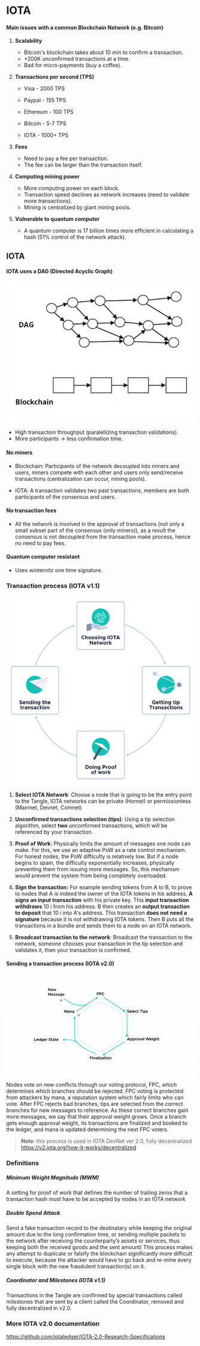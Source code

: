 # IOTA

#### Main issues with a common Blockchain Network (e.g. Bitcoin)


1. **Scalability**

    * Bitcoin's blockchain takes about 10 min to confirm a transaction.
    * +200K unconfirmed transactions at a time.
    * Bad for micro-payments (buy a coffee).

1. **Transactions per second (TPS)**
    
    * Visa - 2000 TPS
    * Paypal - 155 TPS
    * Ethereum - 100 TPS
    * Bitcoin - 5-7 TPS

    * IOTA - 1000+ TPS 

1. **Fees**

    * Need to pay a fee per transaction.
    * The fee can be larger than the transaction itself.

1. **Computing mining power**
    * More computing power on each block.
    * Transaction speed declines as network increases (need to validate more transactions).
    * Mining is centralized by giant mining pools.

1. **Vulnerable to quantum computer**

    * A quantum computer is 17 billion times more efficient in calculating a hash (51% control of the network attack).

## IOTA
#### IOTA uses a DAG (Directed Acyclic Graph)

![DAG](img/dag-vs-blockchain.png)

* High transaction throughput (paralellizing transaction validations).
* More participants -> less confirmation time.

#### No miners

* Blockchain: Participants of the network decoupled into miners and users, miners compete with each other and users only send/receive transactions (centralization can occur, mining pools).

* IOTA: A transaction validates two past transactions, members are both participants of the consensus and users.

#### No transaction fees

* All the network is involved in the approval of transactions (not only a small subset part of the consensus (only miners)), as a result the consensus is not decoupled from the transaction make process, hence no need to pay fees.

#### Quantum computer resistant

* Uses winternitz one time signature.

### Transaction process (IOTA v1.1)

![Sending Transaction](img/sending-transaction.png)

1. **Select IOTA Network**: Choose a node that is going to be the entry point to the Tangle, IOTA networks can be private (Hornet) or permissionless (Mainnet, Devnet, Comnet)


1. **Unconfirmed transactions selection (tips)**: Using a tip selection algorithm, select **two** unconfirmed transactions, which will be referenced by your transaction.

1. **Proof of Work**: Physically limits the amount of messages one node can make. For this, we use an adaptive PoW as a rate control mechanism. For honest nodes, the PoW difficulty is relatively low. But if a node begins to spam, the difficulty exponentially increases, physically preventing them from issuing more messages. So, this mechanism would prevent the system from being completely overloaded.

1. **Sign the transaction:** For example sending tokens from A to B, to prove to nodes that A is indeed the owner of the IOTA tokens in his address, **A signs an input transaction** with his private key. This **input transaction withdraws** 10 i from his address.
B then creates an **output transaction to deposit** that 10 i into A's address. This transaction **does not need a signature** because it is not withdrawing IOTA tokens.
Then B puts all the transactions in a bundle and sends them to a node on an IOTA network.
1. **Broadcast transaction to the network**: Broadcast the transaction to the network, someone chooses your transaction in the tip selection and validates it, then your transaction is confirmed.

#### Sending a transaction process (IOTA v2.0)
![Sending Transaction](img/protocol_flow.gif)
Nodes vote on new conflicts through our voting protocol, FPC, which determines which branches should be rejected. FPC voting is protected from attackers by mana, a reputation system which fairly limits who can vote. After FPC rejects bad branches, tips are selected from the correct branches for new messages to reference. As these correct branches gain more messages, we say that their approval weight grows. Once a branch gets enough approval weight, its transactions are finalized and booked to the ledger, and mana is updated determining the next FPC voters.

>**Note**: this process is used in IOTA DevNet ver 2.0, fully decentralized https://v2.iota.org/how-it-works/decentralized

### Definitions

##### Minimum Weight Magnitude (MWM)
A setting for proof of work that defines the number of trailing zeros that a transaction hash must have to be accepted by nodes in an IOTA network

##### Double Spend Attack 
Send a fake transaction record to the destinatary while keeping the original amount due to the long confirmation time, or sending multiple packets to the network after receiving the counterparty’s assets or services, thus keeping both the received goods and the sent amount) This process makes any attempt to duplicate or falsify the blockchain significantly more difficult to execute, because the attacker would have to go back and re-mine every single block with the new fraudulent transaction(s) on it. 

##### Coordinator and Milestones (IOTA v1.1)
Transactions in the Tangle are confirmed by special transactions called milestones that are sent by a client called the Coordinator, removed and fully decentralized in v2.0.

### More IOTA v2.0 documentation
https://github.com/iotaledger/IOTA-2.0-Research-Specifications

